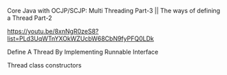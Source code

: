 Core Java with OCJP/SCJP: Multi Threading Part-3 || The ways of defining a Thread Part-2

https://youtu.be/8xnNgR0zeS8?list=PLd3UqWTnYXOkWZUcbW68CbN9fyPFQ0LDk

Define A Thread By Implementing Runnable Interface

Thread class constructors